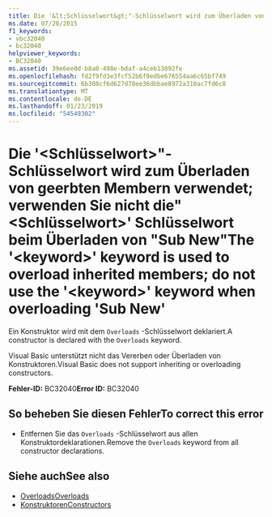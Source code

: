 ```yaml
---
title: Die '&lt;Schlüsselwort&gt;"-Schlüsselwort wird zum Überladen von geerbten Membern verwendet; verwenden Sie nicht die"&lt;Schlüsselwort&gt;' Schlüsselwort beim Überladen von "Sub New"
ms.date: 07/20/2015
f1_keywords:
- vbc32040
- bc32040
helpviewer_keywords:
- BC32040
ms.assetid: 39e6ee0d-b8a0-498e-bdaf-a4ceb13892fe
ms.openlocfilehash: fd2f9fd3e3fcf52b6f8edbe676554aa6c65bf749
ms.sourcegitcommit: 6b308cf6d627d78ee36dbbae8972a310ac7fd6c8
ms.translationtype: MT
ms.contentlocale: de-DE
ms.lasthandoff: 01/23/2019
ms.locfileid: "54549302"
---
```

# <a name="the-ltkeywordgt-keyword-is-used-to-overload-inherited-members-do-not-use-the-ltkeywordgt-keyword-when-overloading-sub-new"></a><span data-ttu-id="c35b8-102">Die '&lt;Schlüsselwort&gt;"-Schlüsselwort wird zum Überladen von geerbten Membern verwendet; verwenden Sie nicht die"&lt;Schlüsselwort&gt;' Schlüsselwort beim Überladen von "Sub New"</span><span class="sxs-lookup"><span data-stu-id="c35b8-102">The '&lt;keyword&gt;' keyword is used to overload inherited members; do not use the '&lt;keyword&gt;' keyword when overloading 'Sub New'</span></span>
<span data-ttu-id="c35b8-103">Ein Konstruktor wird mit dem `Overloads` -Schlüsselwort deklariert.</span><span class="sxs-lookup"><span data-stu-id="c35b8-103">A constructor is declared with the `Overloads` keyword.</span></span>  
  
 <span data-ttu-id="c35b8-104">Visual Basic unterstützt nicht das Vererben oder Überladen von Konstruktoren.</span><span class="sxs-lookup"><span data-stu-id="c35b8-104">Visual Basic does not support inheriting or overloading constructors.</span></span>  
  
 <span data-ttu-id="c35b8-105">**Fehler-ID:** BC32040</span><span class="sxs-lookup"><span data-stu-id="c35b8-105">**Error ID:** BC32040</span></span>  
  
## <a name="to-correct-this-error"></a><span data-ttu-id="c35b8-106">So beheben Sie diesen Fehler</span><span class="sxs-lookup"><span data-stu-id="c35b8-106">To correct this error</span></span>  
  
-   <span data-ttu-id="c35b8-107">Entfernen Sie das `Overloads` -Schlüsselwort aus allen Konstruktordeklarationen.</span><span class="sxs-lookup"><span data-stu-id="c35b8-107">Remove the `Overloads` keyword from all constructor declarations.</span></span>  
  
## <a name="see-also"></a><span data-ttu-id="c35b8-108">Siehe auch</span><span class="sxs-lookup"><span data-stu-id="c35b8-108">See also</span></span>
- [<span data-ttu-id="c35b8-109">Overloads</span><span class="sxs-lookup"><span data-stu-id="c35b8-109">Overloads</span></span>](../../visual-basic/language-reference/modifiers/overloads.md)
- [<span data-ttu-id="c35b8-110">Konstruktoren</span><span class="sxs-lookup"><span data-stu-id="c35b8-110">Constructors</span></span>](~/docs/visual-basic/programming-guide/concepts/object-oriented-programming.md#constructors)
